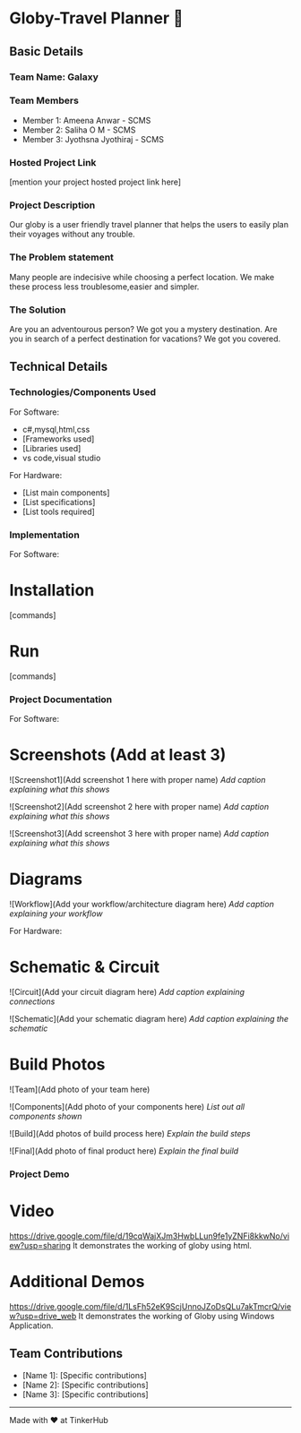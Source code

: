 # Globy-Travel Planner 🎯


## Basic Details
### Team Name: Galaxy


### Team Members
- Member 1: Ameena Anwar - SCMS 
- Member 2: Saliha O M - SCMS
- Member 3: Jyothsna Jyothiraj - SCMS

### Hosted Project Link
[mention your project hosted project link here]

### Project Description
Our globy is a user friendly travel planner that helps the users to easily plan their voyages without any trouble.

### The Problem statement
Many people are indecisive while choosing a perfect location. We make these process less troublesome,easier and simpler.

### The Solution
Are you an adventourous person? We got you a mystery destination. 
Are you in search of a perfect destination for vacations? We got you covered.

## Technical Details
### Technologies/Components Used
For Software:
- c#,mysql,html,css
- [Frameworks used]
- [Libraries used]
- vs code,visual studio

For Hardware:
- [List main components]
- [List specifications]
- [List tools required]

### Implementation
For Software:
# Installation
[commands]

# Run
[commands]

### Project Documentation
For Software:

# Screenshots (Add at least 3)
![Screenshot1](Add screenshot 1 here with proper name)
*Add caption explaining what this shows*

![Screenshot2](Add screenshot 2 here with proper name)
*Add caption explaining what this shows*

![Screenshot3](Add screenshot 3 here with proper name)
*Add caption explaining what this shows*

# Diagrams
![Workflow](Add your workflow/architecture diagram here)
*Add caption explaining your workflow*

For Hardware:

# Schematic & Circuit
![Circuit](Add your circuit diagram here)
*Add caption explaining connections*

![Schematic](Add your schematic diagram here)
*Add caption explaining the schematic*

# Build Photos
![Team](Add photo of your team here)


![Components](Add photo of your components here)
*List out all components shown*

![Build](Add photos of build process here)
*Explain the build steps*

![Final](Add photo of final product here)
*Explain the final build*

### Project Demo
# Video
https://drive.google.com/file/d/19cqWajXJm3HwbLLun9fe1yZNFi8kkwNo/view?usp=sharing
It demonstrates the working of globy using html.

# Additional Demos
https://drive.google.com/file/d/1LsFh52eK9ScjUnnoJZoDsQLu7akTmcrQ/view?usp=drive_web
It demonstrates the working of Globy using Windows Application.

## Team Contributions
- [Name 1]: [Specific contributions]
- [Name 2]: [Specific contributions]
- [Name 3]: [Specific contributions]

---
Made with ❤️ at TinkerHub
